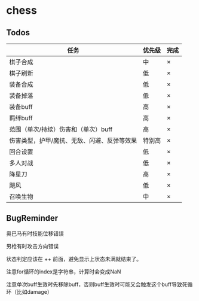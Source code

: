 # chess

## Todos

| 任务 | 优先级 | 完成 |
| ---- | ---- | ---- |
| 棋子合成 | 中 | × |
| 棋子刷新 | 低 | × |
| 装备合成 | 低 | × |
| 装备掉落 | 低 | × |
| 装备buff | 高 | × |
| 羁绊buff | 高 | × |
| 范围（单次/持续）伤害和（单次）buff | 高 | × |
| 伤害类型，护甲/魔抗、无敌、闪避、反弹等效果 | 特别高 | × |
| 回合设置 | 低 | × |
| 多人对战 | 低 | × |
| 降星刀 | 高 | × |
| 飓风 | 低 | × |
| 召唤生物 | 中 | × |

## BugReminder

奥巴马有时技能位移错误

男枪有时攻击方向错误

状态判定应该在 ++ 前面，避免显示上状态未满就结束了。

注意for循环的index是字符串，计算时会变成NaN

注意单次buff生效时先移除buff，否则buff生效时可能又会触发这个buff导致死循环（比如damage）
